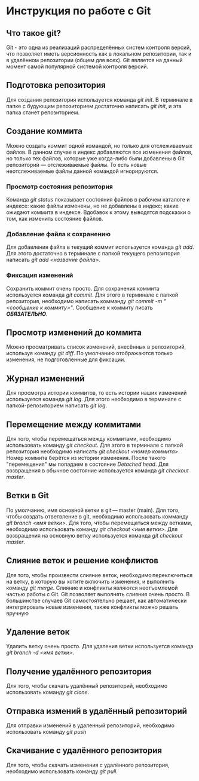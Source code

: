 # Инструкция по работе с Git

## Что такое git?
Git - это одна из реализаций распределённых систем контроля версий, что позволяет иметь версионность как в локальном репозитории, так и в удалённом репозитории (общем для всех). Git является на данный момент самой популярной системой контроля версий.

## Подготовка репозитория
Для создания репозитория используется команда *git init*. В терминале в папке с будующим репозиторием достаточно написать *git init*, и эта папка станет репозиторием.

## Создание коммита
Можно создать коммит одной командой, но только для отслеживаемых файлов. В данном случае в индекс добавляются все изменения файлов, но только тех файлов, которые уже когда-либо были добавлены в Git репозиторий — отслеживаемые файлы. То есть новые неотслеживаемые файлы данной командой игнорируются.

### Просмотр состояния репозитория
Команда *git status* показывает состояния файлов в рабочем каталоге и индексе: какие файлы изменены, но не добавлены в индекс; какие ожидают коммита в индексе. Вдобавок к этому выводятся подсказки о том, как изменить состояние файлов. 

### Добавление файла к сохранению
Для добавления файла в текущий коммит используется команда *git add*. Для этого достаточно в терминале с папкой текущего репозитория написать *git add <название файла>*.

### Фиксация изменений
Сохранить коммит очень просто. Для сохранения коммита используется команда *git commit*. Для этого в терминале с папкой репозитория, необходимо написать комманду *git commit -m "<сообщение к коммиту>"*. Сообщение к коммиту писать ***ОБЯЗАТЕЛЬНО***.

## Просмотр изменений до коммита
Можно просматривать список изменений, внесённых в репозиторий, используя команду *git diff*.
По умолчанию отображаются только изменения, не подготовленные для фиксации.

## Журнал изменений
Для просмотра истории коммитов, то есть истории наших изменений используется команда *git log*. Для этого необходимо в терминале с папкой-репозиторием написать *git log*.

## Перемещение между коммитами
Для того, чтобы перемещаться между коммитами, необходимо использовать команду *git checkout*. Для этого в терминале с папкой репозитория необходимо написать *git checkout <номер коммита>*. Номер коммита берётся из истории изменения. После такого "перемещения" мы попадаем в состояние *Detached head*. Для возвращения в обычное состояние используется команда *git checkout master*.

## Ветки в Git
По умолчанию, имя основной ветки в git — master (main). Для того, чтобы создать ответвление в git, необходимо использовать комманду *git branch <имя ветки>*. Для того, чтобы перемещаться между ветками, необходимо использовать команду *git checkout <имя ветки>*. Для возвращения на основную ветку используется команда *git checkout master*.

## Слияние веток и решение конфликтов 
Для того, чтобы произвести слияние веток, необходимо переключиться на ветку, в которую вы хотите включить изменения, и выполнить команду *git merge*. Слияние и конфликты являются неотъемлемой частью работы с Git. Git позволяет выполнять слияния очень просто. В большинстве случаев Git самостоятельно решает, как автоматически интегрировать новые изменения, также конфликты можно решать вручную

## Удаление веток
Удалить ветку очень просто. Для удаления ветки используется команда *git branch -d <имя ветки>*. 

## Получение удалённого репозитория
Для того, чтобы скачать удалённый репозиторий, необходимо использовать команду *git clone*.  

## Отправка измений в удалённый репозиторий
Для отправки изменений в удаленный репозиторий, необходимо использовать команду *git push*

## Скачивание с удалённого репозитория
Для того, чтобы скачать изменения с удалённого репозитория, необходимо использовать команду *git pull*.
